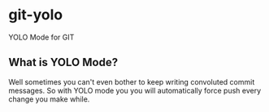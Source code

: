# git-yolo
YOLO Mode for GIT

## What is YOLO Mode?

Well sometimes you can't even bother to keep writing convoluted commit messages.
So with YOLO mode you you will automatically force push every change you make while.
